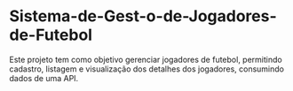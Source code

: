 # Sistema-de-Gest-o-de-Jogadores-de-Futebol
Este projeto tem como objetivo gerenciar jogadores de futebol, permitindo cadastro, listagem e visualização dos detalhes dos jogadores, consumindo dados de uma API.

